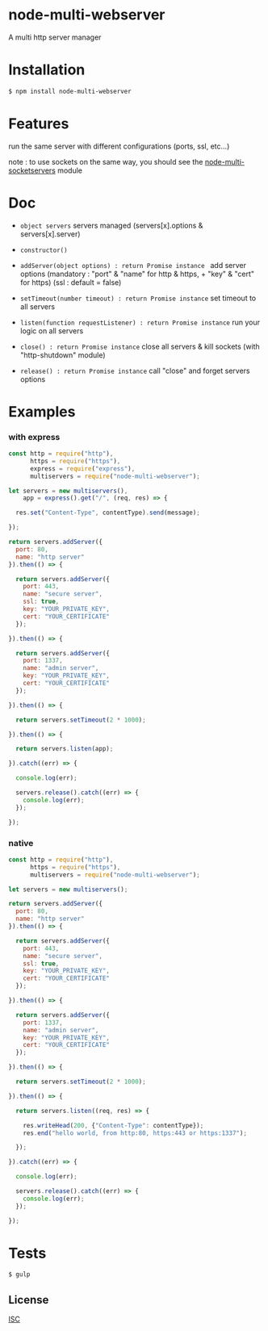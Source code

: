 # node-multi-webserver
A multi http server manager

# Installation

```bash
$ npm install node-multi-webserver
```

# Features

  run the same server with different configurations (ports, ssl, etc...)
  
  note : to use sockets on the same way, you should see the [node-multi-socketservers](https://www.npmjs.com/package/node-multi-socketservers) module

# Doc

* ``` object servers ``` servers managed (servers[x].options & servers[x].server)

* ``` constructor() ```

* ``` addServer(object options) : return Promise instance  ``` add server options (mandatory : "port" & "name" for http & https, + "key" & "cert" for https) (ssl : default = false)
* ``` setTimeout(number timeout) : return Promise instance ``` set timeout to all servers
* ``` listen(function requestListener) : return Promise instance ``` run your logic on all servers
* ``` close() : return Promise instance ``` close all servers & kill sockets (with "http-shutdown" module)
* ``` release() : return Promise instance ``` call "close" and forget servers options

# Examples

### with express

```js
const http = require("http"),
      https = require("https"),
      express = require("express"),
      multiservers = require("node-multi-webserver");

let servers = new multiservers(),
    app = express().get("/", (req, res) => {

  res.set("Content-Type", contentType).send(message);

});

return servers.addServer({
  port: 80,
  name: "http server"
}).then(() => {

  return servers.addServer({
    port: 443,
    name: "secure server",
    ssl: true,
    key: "YOUR_PRIVATE_KEY",
    cert: "YOUR_CERTIFICATE"
  });

}).then(() => {

  return servers.addServer({
    port: 1337,
    name: "admin server",
    key: "YOUR_PRIVATE_KEY",
    cert: "YOUR_CERTIFICATE"
  });

}).then(() => {

  return servers.setTimeout(2 * 1000);

}).then(() => {

  return servers.listen(app);

}).catch((err) => {

  console.log(err);

  servers.release().catch((err) => {
    console.log(err);
  });

});
```
### native

```js
const http = require("http"),
      https = require("https"),
      multiservers = require("node-multi-webserver");

let servers = new multiservers();

return servers.addServer({
  port: 80,
  name: "http server"
}).then(() => {

  return servers.addServer({
    port: 443,
    name: "secure server",
    ssl: true,
    key: "YOUR_PRIVATE_KEY",
    cert: "YOUR_CERTIFICATE"
  });

}).then(() => {

  return servers.addServer({
    port: 1337,
    name: "admin server",
    key: "YOUR_PRIVATE_KEY",
    cert: "YOUR_CERTIFICATE"
  });

}).then(() => {

  return servers.setTimeout(2 * 1000);

}).then(() => {

  return servers.listen((req, res) => {

    res.writeHead(200, {"Content-Type": contentType});
    res.end("hello world, from http:80, https:443 or https:1337");

  });

}).catch((err) => {

  console.log(err);

  servers.release().catch((err) => {
    console.log(err);
  });

});
```


# Tests

```bash
$ gulp
```

## License

  [ISC](LICENSE)
